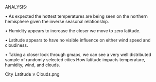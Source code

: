 
ANALYSIS:

• As expected the hottest temperatures are being seen on the northern hemisphere given the inverse seasonal relationship.

• Humidity appears to increase the closer we move to zero latitude.

• Latitude appears to have no visible influence on either wind speed and cloudiness.

• Taking a closer look through gmaps, we can see a very well distributed sample of randomly selected cities
  How latitude impacts temperature, humidity, wind, and clouds.

City_Latitude_v_Clouds.png
